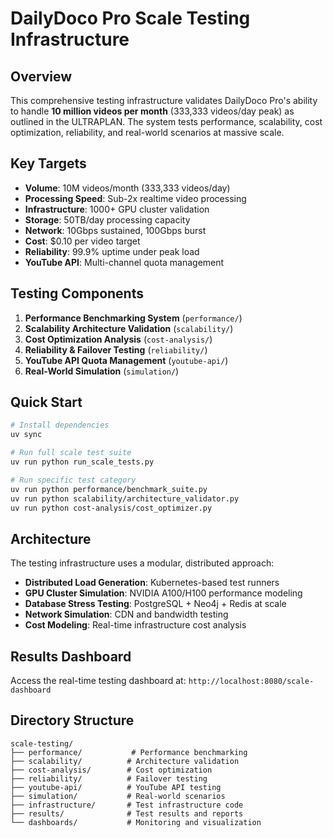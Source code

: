 # DailyDoco Pro Scale Testing Infrastructure

## Overview

This comprehensive testing infrastructure validates DailyDoco Pro's ability to handle **10 million videos per month** (333,333 videos/day peak) as outlined in the ULTRAPLAN. The system tests performance, scalability, cost optimization, reliability, and real-world scenarios at massive scale.

## Key Targets

- **Volume**: 10M videos/month (333,333 videos/day)
- **Processing Speed**: Sub-2x realtime video processing
- **Infrastructure**: 1000+ GPU cluster validation
- **Storage**: 50TB/day processing capacity
- **Network**: 10Gbps sustained, 100Gbps burst
- **Cost**: $0.10 per video target
- **Reliability**: 99.9% uptime under peak load
- **YouTube API**: Multi-channel quota management

## Testing Components

1. **Performance Benchmarking System** (`performance/`)
2. **Scalability Architecture Validation** (`scalability/`)
3. **Cost Optimization Analysis** (`cost-analysis/`)
4. **Reliability & Failover Testing** (`reliability/`)
5. **YouTube API Quota Management** (`youtube-api/`)
6. **Real-World Simulation** (`simulation/`)

## Quick Start

```bash
# Install dependencies
uv sync

# Run full scale test suite
uv run python run_scale_tests.py

# Run specific test category
uv run python performance/benchmark_suite.py
uv run python scalability/architecture_validator.py
uv run python cost-analysis/cost_optimizer.py
```

## Architecture

The testing infrastructure uses a modular, distributed approach:

- **Distributed Load Generation**: Kubernetes-based test runners
- **GPU Cluster Simulation**: NVIDIA A100/H100 performance modeling
- **Database Stress Testing**: PostgreSQL + Neo4j + Redis at scale
- **Network Simulation**: CDN and bandwidth testing
- **Cost Modeling**: Real-time infrastructure cost analysis

## Results Dashboard

Access the real-time testing dashboard at: `http://localhost:8080/scale-dashboard`

## Directory Structure

```
scale-testing/
├── performance/           # Performance benchmarking
├── scalability/          # Architecture validation  
├── cost-analysis/        # Cost optimization
├── reliability/          # Failover testing
├── youtube-api/          # YouTube API testing
├── simulation/           # Real-world scenarios
├── infrastructure/       # Test infrastructure code
├── results/              # Test results and reports
└── dashboards/           # Monitoring and visualization
```
